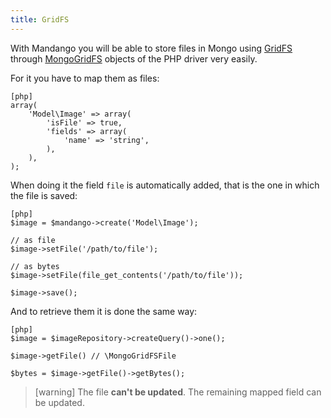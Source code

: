 ```yaml
---
title: GridFS
---
```


With Mandango you will be able to store files in Mongo using
[GridFS](http://www.mongodb.org/display/DOCS/GridFS) through
[MongoGridFS](http://php.net/manual/en/class.mongogridfs.php)
objects of the PHP driver very easily.

For it you have to map them as files:

    [php]
    array(
        'Model\Image' => array(
            'isFile' => true,
            'fields' => array(
                'name' => 'string',
            ),
        ),
    );

When doing it the field ``file`` is automatically added, that is the one
in which the file is saved:

    [php]
    $image = $mandango->create('Model\Image');

    // as file
    $image->setFile('/path/to/file');

    // as bytes
    $image->setFile(file_get_contents('/path/to/file'));

    $image->save();

And to retrieve them it is done the same way:

    [php]
    $image = $imageRepository->createQuery()->one();

    $image->getFile() // \MongoGridFSFile

    $bytes = $image->getFile()->getBytes();

> [warning]
> The file **can't be updated**. The remaining mapped field can be updated.